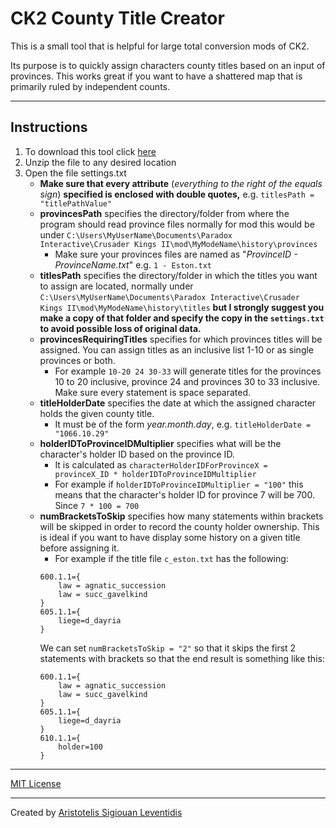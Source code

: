 # CK2 County Title Creator

This is a small tool that is helpful for large total conversion mods of CK2.
 
Its purpose is to quickly assign characters county titles based on an input of provinces.
This works great if you want to have a shattered map that is primarily ruled by
independent counts.

****

## Instructions

1. To download this tool click [here](CountyTitleCreator.zip) 
2. Unzip the file to any desired location
3. Open the file settings.txt
    *  **Make sure that every attribute** (*everything to the right of the equals sign*) **specified is enclosed with double quotes,** e.g. `titlesPath = "titlePathValue"`
    *  **provincesPath** specifies the directory/folder from where the program should read province files
	  normally for mod this would be under `C:\Users\MyUserName\Documents\Paradox Interactive\Crusader Kings II\mod\MyModeName\history\provinces`
      	* Make sure your provinces files are named as "*ProvinceID - ProvinceName.txt*" e.g. `1 - Eston.txt`
    * **titlesPath** specifies the directory/folder in which the titles you want to
      assign are located, normally under `C:\Users\MyUserName\Documents\Paradox Interactive\Crusader Kings II\mod\MyModeName\history\titles`
	  **but I strongly suggest you make a copy of that folder and specify the copy in the `settings.txt` to avoid possible loss of original data.** 
	* **provincesRequiringTitles** specifies for which provinces titles will be assigned.
      You can assign titles as an inclusive list 1-10 or as single provinces or both.
		* For example `10-20 24 30-33` will generate titles for the provinces 10 to 20 inclusive, province 24 and provinces 30 to 33 inclusive. Make sure every statement is space separated.
    * **titleHolderDate** specifies the date at which the assigned character holds the given county title.
		* It must be of the form *year.month.day*, e.g. `titleHolderDate = "1066.10.29"`
    * **holderIDToProvinceIDMultiplier** specifies what will be the character's holder ID based on the province ID.
		* It is calculated as `characterHolderIDForProvinceX = provinceX_ID * holderIDToProvinceIDMultiplier`
		* For example if `holderIDToProvinceIDMultiplier = "100"` this means that the character's holder ID for province 7 will be 700. Since `7 * 100 = 700`
    * **numBracketsToSkip** specifies how many statements within brackets will be skipped in order to record the county holder ownership. This is ideal if you want to have display some history
		on a given title before assigning it.
        * For example if the title file `c_eston.txt` has the following:
		```
		600.1.1={
			law = agnatic_succession
			law = succ_gavelkind
		}
		605.1.1={
			liege=d_dayria
		}
		```
		We can set `numBracketsToSkip = "2"` so that it skips the first 2 statements with brackets so that the end result is something like this:
		```
		600.1.1={
			law = agnatic_succession
			law = succ_gavelkind
		}
		605.1.1={
			liege=d_dayria
		}			
		610.1.1={
			holder=100
		}
		```

****
[MIT License](LICENSE.md)
****
Created by [Aristotelis Sigiouan Leventidis](https://github.com/aristotle333)
